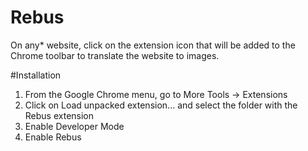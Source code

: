 # Rebus

On any* website, click on the extension icon that will be added to the Chrome toolbar to translate the website to images.

#Installation

1. From the Google Chrome menu, go to More Tools -> Extensions
2. Click on Load unpacked extension... and select the folder with the Rebus extension
3. Enable Developer Mode
4. Enable Rebus

